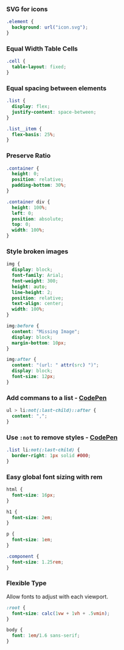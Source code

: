 ### SVG for icons

```css
.element {
  background: url("icon.svg");
}
```

### Equal Width Table Cells

```css
.cell {
  table-layout: fixed;
}
```

### Equal spacing between elements

```css
.list {
  display: flex;
  justify-content: space-between;
}

.list__item {
  flex-basis: 25%;
}
```

### Preserve Ratio

```css
.container {
  height: 0;
  position: relative;
  padding-bottom: 30%;
}

.container div {
  height: 100%;
  left: 0;
  position: absolute;
  top: 0;
  width: 100%;
}
```

### Style broken images

```css
img {
  display: block;
  font-family: Arial;
  font-weight: 300;
  height: auto;
  line-height: 2;
  position: relative;
  text-align: center;
  width: 100%;
}

img:before {
  content: "Missing Image";
  display: block;
  margin-bottom: 10px;
}

img:after {
  content: "(url: " attr(src) ")";
  display: block;
  font-size: 12px;
}
```

### Add commans to a list - [CodePen](http://codepen.io/eeyore/pen/BzoyGG "View CodePen") 
```css
ul > li:not(:last-child)::after {
  content: ",";
}
```

### Use `:not` to remove styles - [CodePen](http://codepen.io/eeyore/pen/wWKBON "View CodePen")
```css
.list li:not(:last-child) {
  border-right: 1px solid #000;
}
```

### Easy global font sizing with rem

```css
html {
  font-size: 16px;
}

h1 {
  font-size: 2em;
}

p {
  font-size: 1em;
}

.component {
  font-size: 1.25rem;
}
```

### Flexible Type

Allow fonts to adjust with each viewport.

```css
:root {
  font-size: calc(1vw + 1vh + .5vmin);
}

body {
  font: 1em/1.6 sans-serif;
}
```
